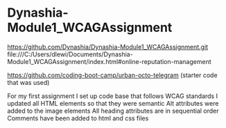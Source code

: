 # Dynashia-Module1_WCAGAssignment

https://github.com/Dynashia/Dynashia-Module1_WCAGAssignment.git
file:///C:/Users/dlewi/Documents/Dynashia-Module1_WCAGAssignment/index.html#online-reputation-management

https://github.com/coding-boot-camp/urban-octo-telegram (starter code that was used)

For my first assignment I set up code base that follows WCAG standards
I updated all HTML elements so that they were semantic
Alt attributes were added to the image elements
All heading attributes are in sequential order
Comments have been added to html and css files
